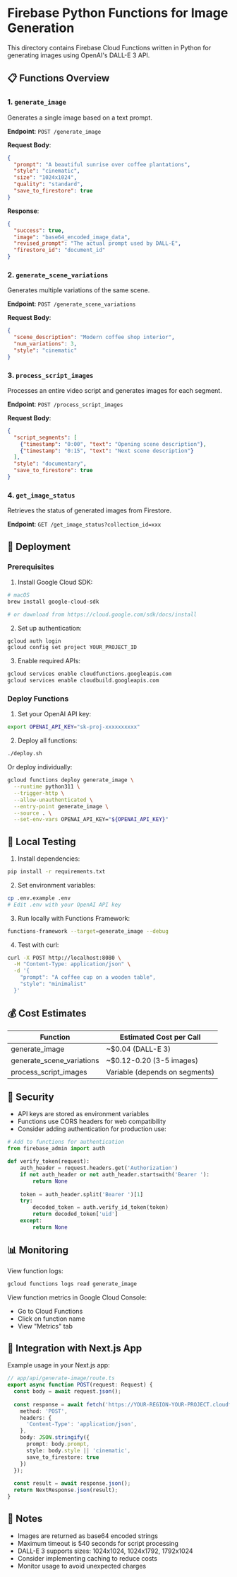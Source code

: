 # Firebase Python Functions for Image Generation

This directory contains Firebase Cloud Functions written in Python for generating images using OpenAI's DALL-E 3 API.

## 📋 Functions Overview

### 1. `generate_image`
Generates a single image based on a text prompt.

**Endpoint**: `POST /generate_image`

**Request Body**:
```json
{
  "prompt": "A beautiful sunrise over coffee plantations",
  "style": "cinematic",
  "size": "1024x1024",
  "quality": "standard",
  "save_to_firestore": true
}
```

**Response**:
```json
{
  "success": true,
  "image": "base64_encoded_image_data",
  "revised_prompt": "The actual prompt used by DALL-E",
  "firestore_id": "document_id"
}
```

### 2. `generate_scene_variations`
Generates multiple variations of the same scene.

**Endpoint**: `POST /generate_scene_variations`

**Request Body**:
```json
{
  "scene_description": "Modern coffee shop interior",
  "num_variations": 3,
  "style": "cinematic"
}
```

### 3. `process_script_images`
Processes an entire video script and generates images for each segment.

**Endpoint**: `POST /process_script_images`

**Request Body**:
```json
{
  "script_segments": [
    {"timestamp": "0:00", "text": "Opening scene description"},
    {"timestamp": "0:15", "text": "Next scene description"}
  ],
  "style": "documentary",
  "save_to_firestore": true
}
```

### 4. `get_image_status`
Retrieves the status of generated images from Firestore.

**Endpoint**: `GET /get_image_status?collection_id=xxx`

## 🚀 Deployment

### Prerequisites

1. Install Google Cloud SDK:
```bash
# macOS
brew install google-cloud-sdk

# or download from https://cloud.google.com/sdk/docs/install
```

2. Set up authentication:
```bash
gcloud auth login
gcloud config set project YOUR_PROJECT_ID
```

3. Enable required APIs:
```bash
gcloud services enable cloudfunctions.googleapis.com
gcloud services enable cloudbuild.googleapis.com
```

### Deploy Functions

1. Set your OpenAI API key:
```bash
export OPENAI_API_KEY="sk-proj-xxxxxxxxxx"
```

2. Deploy all functions:
```bash
./deploy.sh
```

Or deploy individually:
```bash
gcloud functions deploy generate_image \
  --runtime python311 \
  --trigger-http \
  --allow-unauthenticated \
  --entry-point generate_image \
  --source . \
  --set-env-vars OPENAI_API_KEY="${OPENAI_API_KEY}"
```

## 🔧 Local Testing

1. Install dependencies:
```bash
pip install -r requirements.txt
```

2. Set environment variables:
```bash
cp .env.example .env
# Edit .env with your OpenAI API key
```

3. Run locally with Functions Framework:
```bash
functions-framework --target=generate_image --debug
```

4. Test with curl:
```bash
curl -X POST http://localhost:8080 \
  -H "Content-Type: application/json" \
  -d '{
    "prompt": "A coffee cup on a wooden table",
    "style": "minimalist"
  }'
```

## 💰 Cost Estimates

| Function | Estimated Cost per Call |
|----------|------------------------|
| generate_image | ~$0.04 (DALL-E 3) |
| generate_scene_variations | ~$0.12-0.20 (3-5 images) |
| process_script_images | Variable (depends on segments) |

## 🔐 Security

- API keys are stored as environment variables
- Functions use CORS headers for web compatibility
- Consider adding authentication for production use:

```python
# Add to functions for authentication
from firebase_admin import auth

def verify_token(request):
    auth_header = request.headers.get('Authorization')
    if not auth_header or not auth_header.startswith('Bearer '):
        return None
    
    token = auth_header.split('Bearer ')[1]
    try:
        decoded_token = auth.verify_id_token(token)
        return decoded_token['uid']
    except:
        return None
```

## 📊 Monitoring

View function logs:
```bash
gcloud functions logs read generate_image
```

View function metrics in Google Cloud Console:
- Go to Cloud Functions
- Click on function name
- View "Metrics" tab

## 🔄 Integration with Next.js App

Example usage in your Next.js app:

```typescript
// app/api/generate-image/route.ts
export async function POST(request: Request) {
  const body = await request.json();
  
  const response = await fetch('https://YOUR-REGION-YOUR-PROJECT.cloudfunctions.net/generate_image', {
    method: 'POST',
    headers: {
      'Content-Type': 'application/json',
    },
    body: JSON.stringify({
      prompt: body.prompt,
      style: body.style || 'cinematic',
      save_to_firestore: true
    })
  });
  
  const result = await response.json();
  return NextResponse.json(result);
}
```

## 📝 Notes

- Images are returned as base64 encoded strings
- Maximum timeout is 540 seconds for script processing
- DALL-E 3 supports sizes: 1024x1024, 1024x1792, 1792x1024
- Consider implementing caching to reduce costs
- Monitor usage to avoid unexpected charges